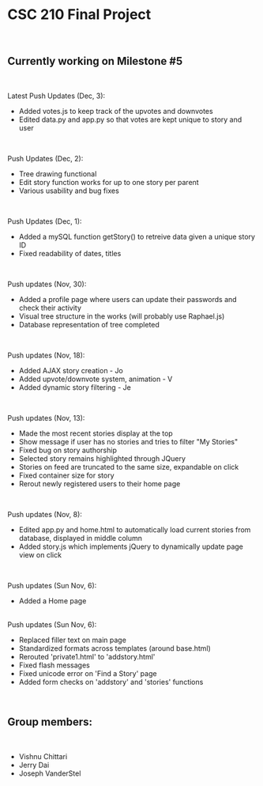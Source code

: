 <h1>CSC 210 Final Project</h1>
<br>
<h2>Currently working on Milestone #5</h2>
<br>

Latest Push Updates (Dec, 3):
<br>
<ul>
<li> Added votes.js to keep track of the upvotes and downvotes </li>
<li> Edited data.py and app.py so that votes are kept unique to story and user </li>
</ul>
<br>

Push Updates (Dec, 2):
<br>
<ul>
<li>Tree drawing functional</li>
<li>Edit story function works for up to one story per parent</li>
<li>Various usability and bug fixes</li>
</ul>
<br>

Push Updates (Dec, 1):
<br>
<ul>
<li>Added a mySQL function getStory() to retreive data given a unique story ID</li>
<li>Fixed readability of dates, titles</li>
</ul>
<br>

Push updates (Nov, 30):
<br>
<ul>
<li>Added a profile page where users can update their passwords and check their activity</li>
<li>Visual tree structure in the works (will probably use Raphael.js)</li>
<li>Database representation of tree completed</li>
</ul>
<br>

Push updates (Nov, 18):
<br>
<ul>
<li>Added AJAX story creation - Jo</li>
<li>Added upvote/downvote system, animation - V</li>
<li>Added dynamic story filtering - Je</li>
</ul>
<br>

Push updates (Nov, 13):
<br>
<ul>
<li>Made the most recent stories display at the top</li>
<li>Show message if user has no stories and tries to filter "My Stories"</li>
<li>Fixed bug on story authorship</li>
<li>Selected story remains highlighted through JQuery</li>
<li>Stories on feed are truncated to the same size, expandable on click</li>
<li>Fixed container size for story</li>
<li>Rerout newly registered users to their home page</li>
</ul>
<br>

Push updates (Nov, 8):
<br>
<ul>
<li>Edited app.py and home.html to automatically load current stories from database, displayed in middle column</li>
<li>Added story.js which implements jQuery to dynamically update page view on click</li>

</ul>
<br>

Push updates (Sun Nov, 6):
<br>
<ul>
	<li>Added a Home page</li>
</ul>
<br>
Push updates (Sun Nov, 6):
<br>
<ul>
	<li>Replaced filler text on main page</li>
	<li>Standardized formats across templates (around base.html)</li>
	<li>Rerouted 'private1.html' to 'addstory.html'</li>
	<li>Fixed flash messages</li>
	<li>Fixed unicode error on 'Find a Story' page</li>
	<li>Added form checks on 'addstory' and 'stories' functions</li>
</ul>
<br>
<h2>Group members:</h2>
<br>
<ul>
	<li>Vishnu Chittari</li>
	<li>Jerry Dai</li>
	<li>Joseph VanderStel</li>
</ul>


